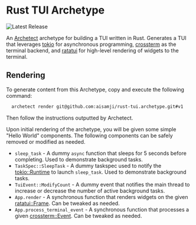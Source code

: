 # Rust TUI Archetype

![Latest Release](https://img.shields.io/github/v/release/aisamji/rust-tui.archetype?style=flat-square&label=Latest%20Release&color=blue)

An [Archetect](https://archetect.github.io/) archetype for building a TUI written in Rust. Generates a TUI that leverages [tokio](https://docs.rs/tokio/latest/tokio/) for asynchronous programming, [crossterm](https://docs.rs/crossterm/latest/crossterm/) as the terminal backend, and [ratatui](https://docs.rs/ratatui/latest/ratatui/) for high-level rendering of widgets to the terminal.

## Rendering

To generate content from this Archetype, copy and execute the following command:

```sh
  archetect render git@github.com:aisamji/rust-tui.archetype.git#v1
```

Then follow the instructions outputted by Archetect.

Upon initial rendering of the archetype, you will be given some simple "Hello World" components. The following components can be safely removed or modified as needed.

- `sleep_task` - A dummy `async` function that sleeps for 5 seconds before completing. Used to demonstrate background tasks.
- `TaskSpec::SleepTask` - A dummy taskspec used to notify the [tokio::Runtime](https://docs.rs/tokio/latest/tokio/runtime/struct.Runtime.html) to launch `sleep_task`. Used to demonstrate background tasks.
- `TuiEvent::ModifyCount` - A dummy event that notifies the main thread to increase or decrease the number of active background tasks.
- `App.render` - A synchronous function that renders widgets on the given [ratatui::Frame](https://docs.rs/ratatui/latest/ratatui/struct.Frame.html). Can be tweaked as needed.
- `App.process_terminal_event` - A synchronous function that processes a given [crossterm::Event](https://docs.rs/crossterm/latest/crossterm/event/enum.Event.html). Can be tweaked as needed.
